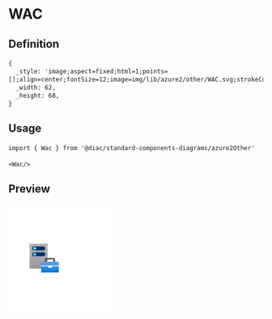 # WAC

## Definition

```
{
  _style: 'image;aspect=fixed;html=1;points=[];align=center;fontSize=12;image=img/lib/azure2/other/WAC.svg;strokeColor=none;',
  _width: 62,
  _height: 68,
}
```

## Usage

```
import { Wac } from '@diac/standard-components-diagrams/azure2Other'

<Wac/>
```

## Preview

<img src="./wac.png" width="200"/>
